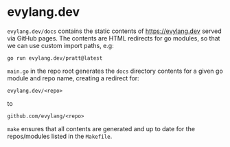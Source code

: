 # evylang.dev

`evylang.dev/docs` contains the static contents of https://evylang.dev served
via GitHub pages. The contents are HTML redirects for go modules, so that we
can use custom import paths, e.g:

	go run evylang.dev/pratt@latest

`main.go` in the repo root generates the `docs` directory contents for a given
go module and repo name, creating a redirect for:

	evylang.dev/<repo>

to

	github.com/evylang/<repo>

`make` ensures that all contents are generated and up to date for the
repos/modules listed in the `Makefile`.